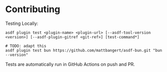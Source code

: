 # Contributing

Testing Locally:

```shell
asdf plugin test <plugin-name> <plugin-url> [--asdf-tool-version <version>] [--asdf-plugin-gitref <git-ref>] [test-command*]

# TODO: adapt this
asdf plugin test bun https://github.com/mattbangert/asdf-bun.git "bun --version"
```

Tests are automatically run in GitHub Actions on push and PR.
